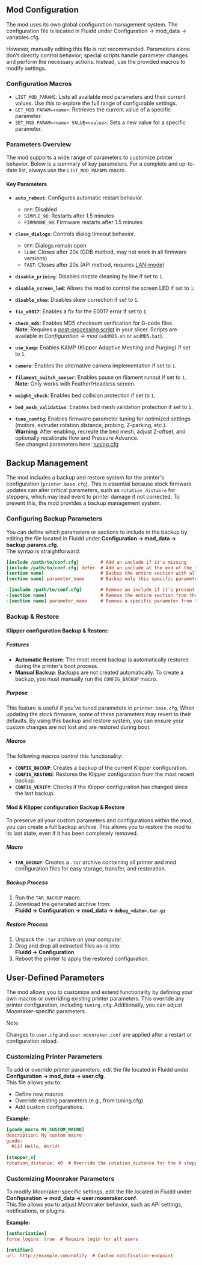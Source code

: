 ## Mod Configuration

The mod uses its own global configuration management system. The configuration file is located in Fluidd under Configuration -> mod_data -> variables.cfg.

However, manually editing this file is not recommended. Parameters alone don't directly control behavior; special scripts handle parameter changes and perform the necessary actions. Instead, use the provided macros to modify settings.

### Configuration Macros
- `LIST_MOD_PARAMS`: Lists all available mod parameters and their current values. Use this to explore the full range of configurable settings.
- `GET_MOD PARAM=<name>`: Retrieves the current value of a specific parameter.
- `SET_MOD PARAM=<name> VALUE=<value>`: Sets a new value for a specific parameter.

### Parameters Overview
The mod supports a wide range of parameters to customize printer behavior. Below is a summary of key parameters. For a complete and up-to-date list, always use the `LIST_MOD_PARAMS` macro.

#### Key Parameters
- **`auto_reboot`**: Configures automatic restart behavior.  
  - `OFF`: Disabled  
  - `SIMPLE_90`: Restarts after 1.5 minutes  
  - `FIRMWARE_90`: Firmware restarts after 1.5 minutes  

- **`close_dialogs`**: Controls dialog timeout behavior.   
  - `OFF`: Dialogs remain open   
  - `SLOW`: Closes after 20s (GDB method, may not work in all firmware versions)     
  - `FAST`: Closes after 20s (API method, requires [LAN-mode](/docs/PRINTING.md#using-stock-firmware-with-mod))    

- **`disable_priming`**: Disables nozzle cleaning by line if set to `1`.  

- **`disable_screen_led`**: Allows the mod to control the screen LED if set to `1`.  

- **`disable_skew`**: Disables skew correction if set to `1`.  

- **`fix_e0017`**: Enables a fix for the E0017 error if set to `1`.  

- **`check_md5`**: Enables MD5 checksum verification for G-code files.  
  **Note**: Requires a [post-processing script](/docs/SLICING.md#md5-checksum-validation) in your slicer. Scripts are available in *Configuration → mod* (`addMD5.sh` or `addMD5.bat`).  

- **`use_kamp`**: Enables KAMP (Klipper Adaptive Meshing and Purging) if set to `1`.  

- **`camera`**: Enables the alternative camera implementation if set to `1`.  

- **`filament_switch_sensor`**: Enables pause on filament runout if set to `1`.  
  **Note**: Only works with Feather/Headless screen.   

- **`weight_check`**: Enables bed collision protection if set to `1`.  

- **`bed_mesh_validation`**: Enables bed mesh validation protection if set to `1`.  

- **`tune_config`**: Enables firmware parameter tuning for optimized settings (motors, extruder rotation distance, probing, Z-parking, etc.).  
  **Warning**: After enabling, recreate the bed mesh, adjust Z-offset, and optionally recalibrate flow and Pressure Advance.  
  See changed parameters here: [tuning.cfg](/tuning.cfg)

## Backup Management

The mod includes a backup and restore system for the printer's configuration (`printer.base.cfg`). This is essential because stock firmware updates can alter critical parameters, such as `rotation_distance` for steppers, which may lead event to printer damage if not corrected.
To prevent this, the mod provides a backup management system.

### Configuring Backup Parameters

You can define which parameters or sections to include in the backup by editing the file located in Fluidd under **Configuration -> mod_data -> backup.params.cfg**.  
The syntax is straightforward:

```cfg
[include /path/to/conf.cfg]        # Add an include if it's missing
[include /path/to/conf.cfg] defer  # Add an include at the end of the file if it's missing
[section name]                     # Backup the entire section with all its parameters
[section name] parameter_name      # Backup only this specific parameter within the section

-[include /path/to/conf.cfg]       # Remove an include if it's present
-[section name]                    # Remove the entire section from the config
-[section name] parameter_name     # Remove a specific parameter from the section
```

### Backup & Restore

#### Klipper configuration Backup & Restore:

##### Features
- **Automatic Restore**: The most recent backup is automatically restored during the printer's boot process.
- **Manual Backup**: Backups are not created automatically. To create a backup, you must manually run the `CONFIG_BACKUP` macro.

##### Purpose
This feature is useful if you’ve tuned parameters in `printer.base.cfg`. When updating the stock firmware, some of these parameters may revert to their defaults. By using this backup and restore system, you can ensure your custom changes are not lost and are restored during boot.

##### Macros
The following macros control this functionality:
- **`CONFIG_BACKUP`**: Creates a backup of the current Klipper configuration.
- **`CONFIG_RESTORE`**: Restores the Klipper configuration from the most recent backup.
- **`CONFIG_VERIFY`**: Checks if the Klipper configuration has changed since the last backup.

#### Mod & Klipper configuration Backup & Restore

To preserve all your custom parameters and configurations within the mod, you can create a full backup archive. This allows you to restore the mod to its last state, even if it has been completely removed.

##### Macro
- **`TAR_BACKUP`**: Creates a `.tar` archive containing all printer and mod configuration files for easy storage, transfer, and restoration.

##### Backup Process
1. Run the `TAR_BACKUP` macro.
2. Download the generated archive from:  
   **Fluidd → Configuration → mod_data → `debug_<date>.tar.gz`**

##### Restore Process
1. Unpack the `.tar` archive on your computer.
2. Drag and drop all extracted files as-is into:  
   **Fluidd → Configuration**
3. Reboot the printer to apply the restored configuration.

## User-Defined Parameters

The mod allows you to customize and extend functionality by defining your own macros or overriding existing printer parameters. This override any printer configuration, including `tuning.cfg`. Additionally, you can adjust Moonraker-specific parameters.

> [!NOTE]
> Changes to `user.cfg` and `user.moonraker.conf` are applied after a restart or configuration reload.

### Customizing Printer Parameters

To add or override printer parameters, edit the file located in Fluidd under **Configuration -> mod_data -> user.cfg**.  
This file allows you to:

- Define new macros.
- Override existing parameters (e.g., from tuning.cfg).
- Add custom configurations.

**Example:**

```cfg
[gcode_macro MY_CUSTOM_MACRO]
description: My custom macro
gcode:
  M117 Hello, World!

[stepper_x]
rotation_distance: 40  # Override the rotation_distance for the X stepper
```

### Customizing Moonraker Parameters
To modify Moonraker-specific settings, edit the file located in Fluidd under **Configuration -> mod_data -> user.moonraker.conf**.  
This file allows you to adjust Moonraker behavior, such as API settings, notifications, or plugins.

**Example:**

```cfg
[authorization]
force_logins: true  # Require login for all users

[notifier]
url: http://example.com/notify  # Custom notification endpoint
```
